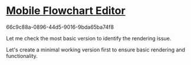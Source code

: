 # [Mobile Flowchart Editor](https://claude.ai/chat/44191b04-31dd-4afb-b9d8-fc4e4e1e7e13)

66c9c88a-0896-44d5-9016-9bda65ba74f8

 Let me check the most basic version to identify the rendering issue.

<antThinking>Let's create a minimal working version first to ensure basic rendering and functionality.</antThinking>

<antArtifact identifier="flowchart-editor-basic" type="text/html" title="Basic Mobile Flowchart Editor">
<!DOCTYPE html>
<html>
<head>
    <meta charset="UTF-8">
    <meta name="viewport" content="width=device-width, initial-scale=1.0">
    <title>Flowchart Editor</title>
    <style>
        #canvas {
            width: 100vw;
            height: 60vh;
            border: 1px solid #ccc;
            position: relative;
            overflow: auto;
            background: #f5f5f5;
        }

        .controls {
            padding: 1rem;
            display: flex;
            gap: 1rem;
        }

        .node {
            position: absolute;
            background: white;
            border: 2px solid black;
            padding: 10px;
            min-width: 100px;
            text-align: center;
            cursor: move;
        }
    </style>
</head>
<body>
    <div id="canvas">
        <svg id="connections" style="position:absolute; width:100%; height:100%; pointer-events:none;"></svg>
    </div>
    <div class="controls">
        <button onclick="addNode()">Add Node</button>
        <button onclick="clearAll()">Clear</button>
    </div>

    <script>
        let nodeCount = 0;

        function addNode() {
            const node = document.createElement('div');
            node.className = 'node';
            node.textContent = `Node ${++nodeCount}`;
            node.style.left = '50px';
            node.style.top = '50px';
            
            makeDraggable(node);
            document.getElementById('canvas').appendChild(node);
        }

        function makeDraggable(element) {
            let pos1 = 0, pos2 = 0, pos3 = 0, pos4 = 0;
            
            element.onmousedown = dragMouseDown;

            function dragMouseDown(e) {
                e.preventDefault();
                pos3 = e.clientX;
                pos4 = e.clientY;
                document.onmouseup = closeDragElement;
                document.onmousemove = elementDrag;
            }

            function elementDrag(e) {
                e.preventDefault();
                pos1 = pos3 - e.clientX;
                pos2 = pos4 - e.clientY;
                pos3 = e.clientX;
                pos4 = e.clientY;
                
                element.style.left = (element.offsetLeft - pos1) + "px";
                element.style.top = (element.offsetTop - pos2) + "px";
            }

            function closeDragElement() {
                document.onmouseup = null;
                document.onmousemove = null;
            }
        }

        function clearAll() {
            document.getElementById('canvas').innerHTML = '<svg id="connections" style="position:absolute; width:100%; height:100%; pointer-events:none;"></svg>';
            nodeCount = 0;
        }
    </script>
</body>
</html>
</antArtifact>

Core functionality test points:
1. Basic node rendering
2. Node dragging
3. Canvas container visibility
4. Button functionality

q1: Is the canvas visible in your browser?
q2: Can you add a node using the button?
q3: Can you drag the node?
q4: Should we proceed with adding more features?

---

* **appName** : claude-json-converter
* **appPath** : claude-json-converter
* **subtask** : [undefined]
* **rootDir** : /home/danny/github-danny/transmissions/src/applications/claude-json-converter
* **dataDir** : /home/danny/github-danny/transmissions/src/applications/claude-json-converter/data
* **tags** : p10.p20.p30.p40.p50
* **done** : [undefined]
* **meta** : {
  "conv_uuid": "44191b04-31dd-4afb-b9d8-fc4e4e1e7e13",
  "conv_name": "Mobile Flowchart Editor",
  "updated_at": "2024-11-02T10:55:06.647915Z"
}
* **filepath** : /home/danny/github-danny/hyperdata/docs/postcraft/content-raw/chat-archives/md/4419/2024-11-02_66c.md